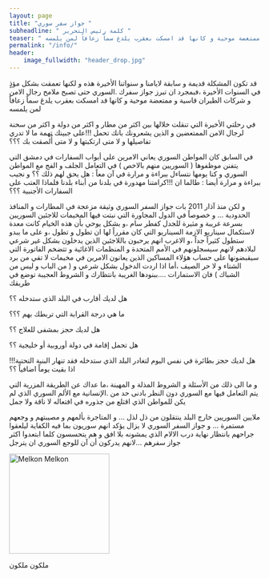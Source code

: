 ```yaml
---
layout: page
title: "جواز سفر سوري "
subheadline: " كلمة رئيس التحرير "
teaser: " قد تكون المشكلة قديمة و سابقة لايامنا و سنواتنا الأخيرة هذه و لكنها تعمقت بشكل مؤذٍ في السنوات الأخيرة ،فبمجرد ان تبرز جواز سفرك السوري حتى تصبح ملامح رجال الامن و شركات الطيران قاسية و ممتعضة موحية و كانها قد امسكت بعقرب يلدغ سماً زعافاً لمن يلمسه"
permalink: "/info/"
header:
    image_fullwidth: "header_drop.jpg"
---
```



 قد تكون المشكلة قديمة و سابقة لايامنا و سنواتنا الأخيرة هذه و لكنها تعمقت بشكل مؤذٍ في السنوات الأخيرة ،فبمجرد ان تبرز جواز سفرك .السوري حتى تصبح ملامح رجال الامن و شركات الطيران قاسية و ممتعضة موحية و كانها قد امسكت بعقرب يلدغ سماً زعافاً لمن يلمسه

في رحلتي الأخيرة التي تنقلت خلالها بين اكثر من مطار و اكثر من دولة و اكثر من سحنة لرجال الامن الممتعضين و الذين يشعرونك بانك تحمل !!!على جبينك تهمة ما لا تدري تفاصيلها و لا متى ارتكبتها و لا متى أُلصقت بك ؟؟؟

في السابق كان المواطن السوري يعاني الامرين على أبواب السفارات في دمشق التي يتفنن موظفوها ( السوريين منهم بالاخص ) في التعامل الجلف و الفج مع المواطن السوري و كنا يومها نتساءل ببراءة و مرارة في آن معاً : هل يحق لهم ذلك ؟؟ و نجيب ببراءة و مرارة أيضا : طالما ان !!!كرامتنا مهدورة في بلدنا من أبناء بلدنا فلماذا العتب على السفارات الأجنبية ؟؟؟

و لكن منذ آذار 2011 بات جواز السفر السوري وثيقة مزعجة في المطارات و المنافذ الحدودية ... و خصوصاً في الدول المجاورة التي نبتت فيها المخيمات للاجئين السوريين بسرعة غريبة و مثيرة للجدل كفطر سام ،و بشكل يوحي بأن هذه الخيام كانت معدة لاستكمال سيناريو الازمة السيناريو التي كان مقرراً لها ان تطول و تطول ،و على ما يبدو ستطول كثيراً جداً ،و الاغرب انهم يرحبون باللاجئين الذين يدخلون بشكل غير شرعي لبلادهم لانهم سيسجلونهم في الأمم المتحدة و المنظمات الاغائية و تتضخم الفاتورة التي سيقبضونها على حساب هؤلاء المساكين الذين يعانون الامرين في مخيمات لا تقي من برد الشتاء و لا حر الصيف ،أما اذا اردت الدخول بشكل شرعي و ( من  الباب و ليس من الشباك ) فان الاستمارات ....ببنودها الغريبة بانتظارك و الشروط العجيبة توضع في طريقك

هل لديك أقارب في البلد الذي ستدخله ؟؟

ما هي درجة القرابة التي تربطك بهم ؟؟؟

هل لديك حجز بمشفى للعلاج ؟؟

هل تحمل إقامة في دولة أوروبية أو خليجية ؟؟

!!!هل لديك حجز بطائرة في نفس اليوم لتغادر البلد الذي ستدخله فقد تنهار البنية التحتية اذا بقيت يوماً اضافياً ؟؟

و ما الى ذلك من الأسئلة و الشروط المذلة و المهينة ،ما عداك عن الطريقة المزرية التي يتم التعامل فيها مع السوري دون النظر بادنى حد من .الإنسانية مع الألم السوري الذي لم يكن للمواطن الذي اقتلع من جذوره في افتعاله لا ناقة ولا جمل

ملايين السوريين خارج البلد ينتقلون من ذل لذل ... و المتاجرة بألمهم و مصيبتهم و وجعهم مستمرة ... و جواز السفر السوري لا يزال يؤكد انهم سوريون بما فيه الكفاية ليلعقوا جراحهم بانتظار نهاية درب الالام الذي يمشونه بلا افق و هم يتحسسون كلما ابتعدوا اكثر جواز سفرهم ...لانهم يدركون أن آن للوجع السوري ان يترجل



<img src="{{ site.url }}/images/melkon-melkon.jpg" alt="Melkon Melkon" style="width: 200px;"/>

ملكون ملكون
